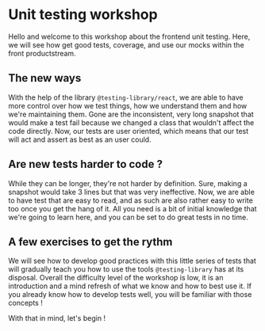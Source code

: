 # Unit testing workshop

Hello and welcome to this workshop about the frontend unit testing. Here, we will see how get good tests, coverage, and use our mocks within the front productstream.

## The new ways

With the help of the library `@testing-library/react`, we are able to have more control over how we test things, how we understand them and how we're maintaining them. Gone are the inconsistent, very long snapshot that would make a test fail because we changed a class that wouldn't affect the code directly. Now, our tests are user oriented, which means that our test will act and assert as best as an user could.

## Are new tests harder to code ?

While they can be longer, they're not harder by definition. Sure, making a snapshot would take 3 lines but that was very ineffective. Now, we are able to have test that are easy to read, and as such are also rather easy to write too once you get the hang of it. All you need is a bit of initial knowledge that we're going to learn here, and you can be set to do great tests in no time.

## A few exercises to get the rythm

We will see how to develop good practices with this little series of tests that will gradually teach you how to use the tools `@testing-library` has at its disposal. Overall the difficulty level of the workshop is low, it is an introduction and a mind refresh of what we know and how to best use it. If you already know how to develop tests well, you will be familiar with those concepts !

With that in mind, let's begin !
